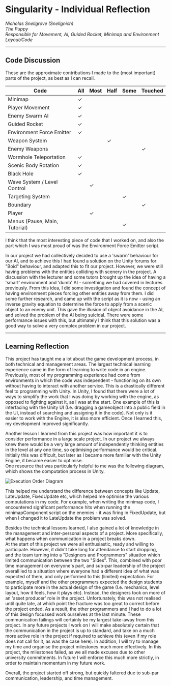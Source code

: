 # Singularity - Individual Reflection

*Nicholas Snellgrove (Snellgnich)  
The Puppy  
Responsible for Movement, AI, Guided Rocket, Minimap and Environment Layout/Code*  

---

## Code Discussion

These are the approximate contributions I made to the (most important) parts of the project, as best as I can recall.

Code| All | Most | Half | Some | Touched |
|---|---|---|---|---|---|
| Minimap | ✓ | | | | |
| Player Movement | ✓ | | | | |
| Enemy Swarm AI | ✓ | | | | |
| Guided Rocket | ✓ | | | | |
| Environment Force Emitter | ✓ | | | | |
| Weapon System | | | ✓ | | |
| Enemy Weapons | | | | | ✓ |
| Wormhole Teleportation | ✓ | | | | |
| Scenic Body Rotation | ✓ | | | | |
| Black Hole | ✓ | | | | |
| Wave System / Level Control | | ✓ | | | |
| Targeting System | | | | ✓ | |
| Boundary | | | | | ✓ |
| Player | | ✓ | | | |
| Menus (Pause, Main, Tutorial) | | | | ✓ | |

I think that the most interesting piece of code that I worked on, and also the part which I was most proud of was the Environment Force Emitter script. 

In our project we had collectively decided to use a 'swarm' behaviour for our AI, and to achieve this I had found a solution on the Unity forums for "Boid" behaviour, and adapted this to fit our project. However, we were still having problems with the entities colliding with scenery in the project. A discussion with the lecturer and some tutors brought up the idea of having a 'smart' environment and 'dumb' AI - something we had covered in lectures previously. From this idea, I did some investigation and found the concept of having environment pieces forcing other entities away from them. I did some further research, and came up with the script as it is now - using an inverse gravity equation to determine the force to apply from a scenic object to an enemy unit. This gave the illusion of object avoidance in the AI, and solved the problem of the AI being suicidal. There were some performance issues with this, but ultimately I think that this solution was a good way to solve a very complex problem in our project.



---

## Learning Reflection

This project has taught me a lot about the game development process, in both technical and management areas. The largest technical learning experience came in the form of learning to write code in an engine. Previously, most of my programming experience had come from environments in which the code was independent - functioning on its own without having to interact with another service. This is a drastically different feel to programming with Unity. In Unity, I found that there were a lot of ways to simplify the work that I was doing by working with the engine, as opposed to fighting against it, as I was at the start. 
One example of this is interfacing with the Unity UI (I.e. dragging a gameobject into a public field in the UI, instead of searching and assigning it in the code). Not only is it easier to work with the Engine, it is also more efficient. Once I learned this, my development improved significantly. 

Another lesson I learned from this project was how important it is to consider performance in a large scale project. In our project we always knew there would be a very large amount of independently thinking entities in the level at any one time, so optimising performance would be critical. Initially this was difficult, but later as I became more familiar with the Unity Engine, it became easier to optimise.  
One resource that was particularly helpful to me was the following diagram, which shows the computation process in Unity.

![Execution Order Diagram](https://docs.unity3d.com/uploads/Main/monobehaviour_flowchart.svg)

This helped me understand the difference between concepts like Update, LateUpdate, FixedUpdate etc, which helped me optimise the various computations in my code. For example, when writing the minimap code, I encountered significant performance hits when running the minimapComponent script on the enemies - it was firing in FixedUpdate, but when I changed it to LateUpdate the problem was solved. 

Besides the technical lessons learned, I also gained a lot of knowledge in the management and inter-personal aspects of a project. More specifically, what happens when communication in a project breaks down.  
At the start of this project we were all enthusiastic, ready and willing to participate. However, it didn't take long for attendance to start dropping, and the team turning into a "Designers and Programmers" situation which limited communication between the two "Sides". This, combined with poor time management on everyone's part, and sub-par leadership of the project overall led to a situation where everyone had a different idea of what was expected of them, and only performed to this (limited) expectation. For example, myself and the other programmers expected the design students to participate more in the actual design of the game (I.e. mechanics, level layout, how it feels, how it plays etc). Instead, the designers took on more of an 'asset producer' role in the project. Unfortunately, this was not realised until quite late, at which point the fracture was too great to correct before the project ended. As a result, the other programmers and I had to do a lot of this design focussed work ourselves at the last minute. 
These communication failings will certainly be my largest take-away from this project. In any future projects I work on I will make absolutely certain that the communication in the project is up to standard, and take on a much more active role in the project if required to achieve this (even if my role does not call for it, as was the case here). In addition, I will try to manage my time and organise the project milestones much more effectively. In this project, the milestones failed, as we all made excuses due to other university commitments. In future I will enforce this much more strictly, in order to maintain momentum in my future work.

Overall, the project started off strong, but quickly faltered due to sub-par communication, leadership, and time management. 






